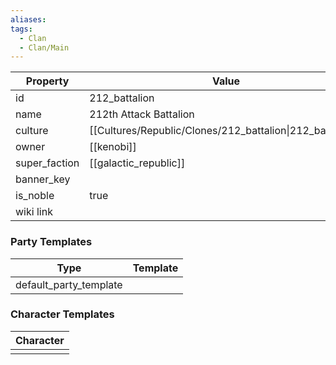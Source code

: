 ```yaml
---
aliases: 
tags:
  - Clan
  - Clan/Main
---
```


| Property      | Value                                                     |
| ------------- | --------------------------------------------------------- |
| id            | 212_battalion                                             |
| name          | 212th Attack Battalion                                    |
| culture       | [[Cultures/Republic/Clones/212_battalion\|212_battalion]] |
| owner         | [[kenobi]]                                                |
| super_faction | [[galactic_republic]]                                     |
| banner_key    |                                                           |
| is_noble      | true                                                      |
| wiki link     |                                                           |

### Party Templates
| Type                   | Template |
| ---------------------- | -------- |
| default_party_template |          |

### Character Templates
| Character |
| :-------: |
|           |
